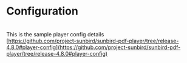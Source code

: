 # Configuration

\
This is the sample player config details\
[https://github.com/project-sunbird/sunbird-pdf-player/tree/release-4.8.0#player-config](https://github.com/project-sunbird/sunbird-pdf-player/tree/release-4.8.0#player-config)
